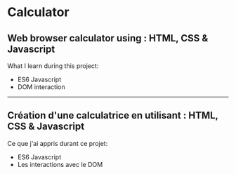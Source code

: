 # Calculator
## Web browser calculator using : HTML, CSS & Javascript
What I learn during this project:
* ES6 Javascript
* DOM interaction 

---- 
## Création d'une calculatrice en utilisant : HTML, CSS & Javascript
Ce que j'ai appris durant ce projet:
* ES6 Javascript
* Les interactions avec le DOM


